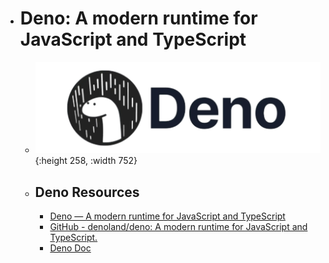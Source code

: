 - # Deno: A modern runtime for JavaScript and TypeScript
	- ![deno.png](../assets/deno_1688179689228_0.png){:height 258, :width 752}
	- ## Deno Resources
		- [Deno — A modern runtime for JavaScript and TypeScript](https://deno.land/)
		- [GitHub - denoland/deno: A modern runtime for JavaScript and TypeScript.](https://github.com/denoland/deno)
		- [Deno Doc](https://doc.deno.land/)